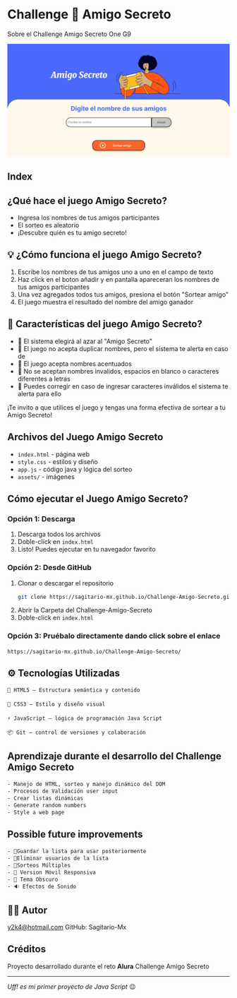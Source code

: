 # Challenge 🎁 Amigo Secreto

Sobre el Challenge Amigo Secreto One G9

![alt text](./assets/image.png)

## Index

## ¿Qué hace el juego Amigo Secreto?

- Ingresa los nombres de tus amigos participantes
- El sorteo es aleatorio
- ¡Descubre quién es tu amigo secreto!

## 💡 ¿Cómo funciona el juego Amigo Secreto?

1. Escribe los nombres de tus amigos uno a uno en el campo de texto
2. Haz clíck en el boton añadir y en pantalla apareceran los nombres de tus amigos participantes
3. Una vez agregados todos tus amigos, presiona el botón "Sortear amigo"
4. El juego muestra el resultado del nombre del amigo ganador

## 🧩 Características del juego Amigo Secreto?

- 🎯 El sistema elegirá al azar al "Amigo Secreto"
- 📝 El juego no acepta duplicar nombres, pero el sistema te alerta en caso de 
- 📝 El juego acepta nombres acentuados
- 📝 No se aceptan nombres invalidos, espacios en blanco o caracteres diferentes a letras
- 📝 Puedes corregir en caso de ingresar caracteres inválidos el sistema te alerta para ello

¡Te invito a que utilices el juego y tengas una forma efectiva de sortear a tu Amigo Secreto!

## Archivos del Juego Amigo Secreto

- `index.html` - página web
- `style.css` - estilos y diseño
- `app.js` - código java y lógica del sorteo
- `assets/` - imágenes

## Cómo ejecutar el Juego Amigo Secreto?

### Opción 1: Descarga

1. Descarga todos los archivos
2. Doble-clíck en `index.html`
3. Listo! Puedes ejecutar en tu navegador favorito

### Opción 2: Desde GitHub

1. Clonar o descargar el repositorio
   ```bash
   git clone https://sagitario-mx.github.io/Challenge-Amigo-Secreto.git
2. Abrir la Carpeta del Challenge-Amigo-Secreto
3. Doble-click en `index.html`

### Opción 3: Pruébalo directamente dando click sobre el enlace

    https://sagitario-mx.github.io/Challenge-Amigo-Secreto/


## ⚙️ Tecnologías Utilizadas

    🧱 HTML5 — Estructura semántica y contenido

    🎨 CSS3 — Estilo y diseño visual

    ⚡ JavaScript — lógica de programación Java Script

    📦 Git — control de versiones y colaboración

## Aprendizaje durante el desarrollo del Challenge Amigo Secreto

    - Manejo de HTML, sorteo y manejo dinámico del DOM
    - Procesos de Validación user input
    - Crear listas dinámicas
    - Generate random numbers
    - Style a web page

## Possible future improvements

    - 💾Guardar la lista para usar posteriormente
    - 📝Eliminar usuarios de la lista
    - 🎉Sorteos Múltiples
    - 📱 Version Móvil Responsiva
    - 🌙 Tema Obscuro
    - 🔉 Efectos de Sonido

## 👨‍💻 Autor

   y2k4@hotmail.com
   GitHub: Sagitario-Mx 


## Créditos

   Proyecto desarrollado durante el reto **Alura** Challenge Amigo Secreto

---

*Uff! es mi primer proyecto de Java Script* 😉



